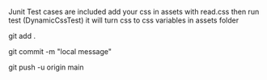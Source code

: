 
Junit Test cases are included add your css in assets with read.css 
then run test (DynamicCssTest) it will turn css to css variables in assets folder


git add .

git commit -m "local message"

git push -u origin main   
